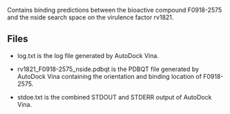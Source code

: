Contains binding predictions between the bioactive compound F0918-2575 and the nside search space on the virulence factor rv1821.

## Files

- log.txt is the log file generated by AutoDock Vina.

- rv1821_F0918-2575_nside.pdbqt is the PDBQT file generated by AutoDock Vina containing the orientation and binding location of F0918-2575.

- stdoe.txt is the combined STDOUT and STDERR output of AutoDock Vina.

